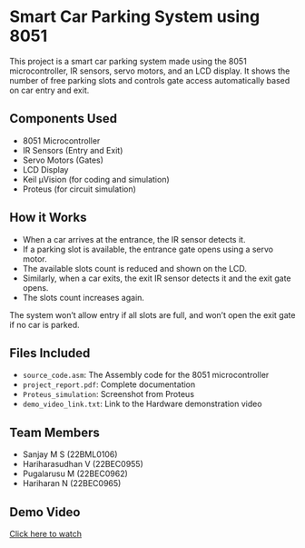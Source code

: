 # Smart Car Parking System using 8051

This project is a smart car parking system made using the 8051 microcontroller, IR sensors, servo motors, and an LCD display. It shows the number of free parking slots and controls gate access automatically based on car entry and exit.

## Components Used
- 8051 Microcontroller
- IR Sensors (Entry and Exit)
- Servo Motors (Gates)
- LCD Display
- Keil µVision (for coding and simulation)
- Proteus (for circuit simulation)

## How it Works
- When a car arrives at the entrance, the IR sensor detects it.
- If a parking slot is available, the entrance gate opens using a servo motor.
- The available slots count is reduced and shown on the LCD.
- Similarly, when a car exits, the exit IR sensor detects it and the exit gate opens.
- The slots count increases again.

The system won’t allow entry if all slots are full, and won’t open the exit gate if no car is parked.

## Files Included
- `source_code.asm`: The Assembly code for the 8051 microcontroller
- `project_report.pdf`: Complete documentation
- `Proteus_simulation`: Screenshot from Proteus
- `demo_video_link.txt`: Link to the Hardware demonstration video

## Team Members
- Sanjay M S (22BML0106)
- Hariharasudhan V (22BEC0955)
- Pugalarusu M (22BEC0962)
- Hariharan N (22BEC0965)

## Demo Video
[Click here to watch](https://drive.google.com/file/d/1Ye1F6rvkmcXyYnLElvZshQH8VeqsdL7P/view)

